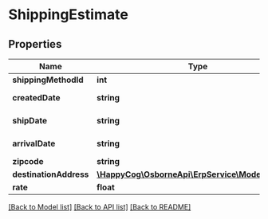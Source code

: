 # ShippingEstimate

## Properties
Name | Type | Description | Notes
------------ | ------------- | ------------- | -------------
**shippingMethodId** | **int** |  | 
**createdDate** | **string** | ISO 8601 format | 
**shipDate** | **string** | ISO 8601 format | 
**arrivalDate** | **string** | ISO 8601 format | 
**zipcode** | **string** |  | [optional] 
**destinationAddress** | [**\HappyCog\OsborneApi\ErpService\Model\Address**](Address.md) |  | [optional] 
**rate** | **float** |  | 

[[Back to Model list]](../README.md#documentation-for-models) [[Back to API list]](../README.md#documentation-for-api-endpoints) [[Back to README]](../README.md)



